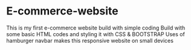 # E-commerce-website
This is my first e-commerce website build with simple coding
Build with some basic HTML codes and styling it with CSS & BOOTSTRAP
Uses of hamburger navbar makes this responsive website on small devices
